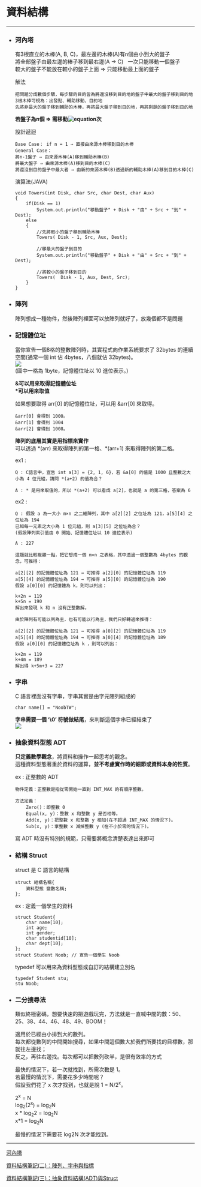# 資料結構
*****

+ ### 河內塔  
	有3根直立的木棒(A, B, C)，最左邊的木棒(A)有n個由小到大的盤子  
	將全部盤子由最左邊的棒子移到最右邊(A → C)  
  	一次只能移動一個盤子  
  	較大的盤子不能放在較小的盤子上面 ⇒ 只能移動最上面的盤子  
	
	解法  
	```
	把問題分成數個步驟，每步驟的目的皆為將還沒移到目的地的盤子中最大的盤子移到目的地
	3根木棒可視為：出發點、輔助移動、目的地
	先將非最大的盤子移到輔助的木棒，再將最大盤子移到目的地，再將剩餘的盤子移到目的地
	```
  	
	**若盤子為n個 ⇒ 需移動![equation](http://latex.codecogs.com/gif.latex?2^{n}-1)次**  
	
	設計遞迴
	```
  	Base Case： if n = 1 ⇒ 直接由來源木棒移到目的木棒
  	General Case：
  	將n-1盤子 ⇒ 由來源木棒(A)移到輔助木棒(B)
  	將最大盤子 ⇒ 由來源木棒(A)移到目的木棒(C)
  	將還沒到目的盤子中最大者 ⇒ 由新的來源木棒(B)透過新的輔助木棒(A)移到目的木棒(C)	
  	```
  	演算法(JAVA)  
	```
  	void Towers(int Disk, char Src, char Dest, char Aux)
  	{
		if(Disk == 1)
			System.out.println("移動盤子" + Disk + "由" + Src + "到" + Dest);
		else
		{
			//先將較小的盤子移到輔助木棒
			Towers( Disk - 1, Src, Aux, Dest);

			//移最大的盤子到目的
			System.out.println("移動盤子" + Disk + "由" + Src + "到" + Dest);

			//將較小的盤子移到目的
			Towers(  Disk - 1, Aux, Dest, Src);
		}
  	}
	```
	
+ ### 陣列  
	陣列想成一種物件，然後陣列裡面可以放陣列就好了，放幾個都不是問題  
	
+ ### 記憶體位址  
	當你宣告一個8格的整數陣列時，其實程式向作業系統要求了 32bytes 的連續空間(通常一個 int 佔 4bytes，八個就佔 32bytes)。  
	![](https://img.noob.tw//2016/11/array1.png)  
	(圖中一格為 1byte，記憶體位址以 10 進位表示。)  
	
	**&可以用來取得記憶體位址  
	\*可以用來取值**  
	
	如果想要取得 arr[0] 的記憶體位址，可以用 &arr[0] 來取得。  
	```
	&arr[0] 會得到 1000。  
	&arr[1] 會得到 1004
	&arr[2] 會得到 1008。  
	```
	**陣列的底層其實是用指標來實作**  
	可以透過 \*(arr) 來取得陣列的第一格、*(arr+1) 來取得陣列的第二格。  
	
	ex1 :   
	```
	Q : C語言中，宣告 int a[3] = {2, 1, 6}，若 &a[0] 的值是 1000 且整數之大小為 4 位元組，請問 *(a+2) 的值為合？
	
	A : * 是用來取值的，所以 *(a+2) 可以看成 a[2]，也就是 a 的第三格，答案為 6
	```
	
	ex2 :  
	```
	Q : 假設 a 為一大小 m×n 之二維陣列，其中 a[2][2] 之位址為 121，a[5][4] 之位址為 194
	已知每一元素之大小為 1 位元組，則 a[3][5] 之位址為合？
	(假設陣列索引值由 0 開始、記憶體位址以 10 進位表示)
	
	A : 227
	
	這題就比較複雜一點，把它想成一個 m×n 之表格，其中透過一個整數為 4bytes 的觀念，可推得：

	a[2][2] 的記憶體位址為 121 → 可推得 a[2][0] 的記憶體位址為 119
	a[5][4] 的記憶體位址為 194 → 可推得 a[5][0] 的記憶體位址為 190
	假設 a[0][0] 的記憶體為 k，則可以列出：

	k+2n = 119
	k+5n = 190
	解出來發現 k 和 n 沒有正整數解。

	由於陣列有可能以列為主，也有可能以行為主，我們只好轉過來推得：

	a[2][2] 的記憶體位址為 121 → 可推得 a[0][2] 的記憶體位址為 119
	a[5][4] 的記憶體位址為 194 → 可推得 a[0][4] 的記憶體位址為 189
	假設 a[0][0] 的記憶體位址為 k ，則可以列出：

	k+2m = 119
	k+4m = 189
	解出得 k+5m+3 = 227
	```
+ ### 字串  
	C 語言裡面沒有字串，字串其實是由字元陣列組成的
	```
	char name[] = "NoobTW";
	```
	**字串需要一個 ‘\0’ 符號做結尾**，來判斷這個字串已經結束了  
	![](https://img.noob.tw//2016/11/array2.png)  
	
+ ### 抽象資料型態 ADT  
	**只定義數學觀念**，將資料和操作一起思考的觀念。  
	這種資料型態著重於資料的運算，**並不考慮實作時的細節或資料本身的性質**。
	
	ex : 正整數的 ADT
	```
	物件定義：正整數是指從零開始一直到 INT_MAX 的有順序整數。

	方法定義：
		Zero()：即整數 0
		Equal(x, y)：整數 x 和整數 y 是否相等。
		Add(x, y)：把整數 x 和整數 y 相加(在不超過 INT_MAX 的情況下)。
		Sub(x, y)：拿整數 x 減掉整數 y (在不小於零的情況下)。
	```
	寫 ADT 時沒有特別的規範，只需要將概念清楚表達出來即可

+ ### 結構 Struct  
	struct 是 C 語言的結構  
	```
	struct 結構名稱{
	    資料型態 變數名稱;
	};
	```
	ex : 定義一個學生的資料  
	```
	struct Student{
	    char name[10];
	    int age;
	    int gender;
	    char studentid[10];
	    char dept[10];
	};
	struct Student Noob; // 宣告一個學生 Noob
	```
	typedef 可以用來為資料型態或自訂的結構建立別名  
	```
	typedef Student stu;
	stu Noob;
	```

+ ### 二分搜尋法  
	類似終極密碼，想要快速的把遊戲玩完，方法就是一直喊中間的數：50、25、38、44、46、48、49、BOOM！  
	
	適用於已經由小排到大的數列。  
	每次都從數列的中間開始搜尋，如果中間這個數大於我們所要找的目標數，那就往左邊找；  
	反之，再往右邊找。每次都可以把數列砍半，是很有效率的方式  
	
	最快的情況下，若一次就找到，所需次數是 1。  
	若最慢的情況下，需要花多少時間呢？  
	假設我們花了 x 次才找到，也就是說 1 = N/2<sup>x</sup>。  
	
	2<sup>x</sup> = N  
	log<sub>2</sub>(2<sup>x</sup>) = log<sub>2</sub>N  
	x * log<sub>2</sub>2 = log<sub>2</sub>N  
	x\*1 = log<sub>2</sub>N  
	
	最慢的情況下需要花 log2N 次才能找到。  
	
*****
[河內塔](http://notepad.yehyeh.net/Content/DS/CH02/4.php)  

[資料結構筆記(二)：陣列、字串與指標](https://noob.tw/data-structure-array)  

[資料結構筆記(三)：抽象資料結構(ADT)與Struct](https://noob.tw/data-structure-adt)  
